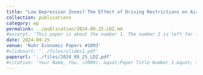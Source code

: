 ```yaml
---
title: "Low Depression Zones? The Effect of Driving Restrictions on Air Pollution and Mental Health"
collection: publications
category: wp
permalink: ../publication/2024-09-25-LDZ.md
#excerpt: 'This paper is about the number 1. The number 2 is left for future work.'
date: 2024-09-25
venue: 'Ruhr Economic Papers #1093'
#slidesurl: '../files/slides1.pdf'
paperurl: '../files/2024_09_25_LDZ.pdf'
#citation: 'Your Name, You. (2009). &quot;Paper Title Number 1.&quot; <i>Journal 1</i>. 1(1).'
---
```

